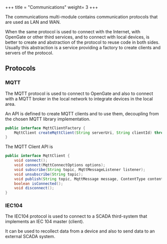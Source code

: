 +++
title = "Communications"
weight= 3
+++

The communications multi-module contains communication protocols that are used as LAN and WAN.

When the same protocol is used to connect with the Internet, with OpenGate or other third services, and to connect with local devices, is better to create and abstraction of the protocol to reuse code in both sides. Usually this abstraction is a service providing a factory to create clients and servers of the protocol.

## Protocols

### MQTT

The MQTT protocol is used to connect to OpenGate and also to connect with a MQTT broker in the local network to integrate devices in the local area.

An API is defined to create MQTT clients and to use them, decoupling from the chosen MQTT library implementation.

```java
public interface MqttClientFactory {
    MqttClient createMqttClient(String serverUri, String clientId) throws MqttException;
}
```

The MQTT Client API is

```java
public interface MqttClient {
    void connect();
    void connect(MqttConnectOptions options);
    void subscribe(String topic, MqttMessageListener listener);
    void unsubscribe(String topic);
    void publish(String topic, MqttMessage message, ContentType contentType);
    boolean isConnected();
    void disconnect();
}
```

### IEC104

The IEC104 protocol is used to connect to a SCADA third-system that implements an IEC 104 master (client).

It can be used to recollect data from a device and also to send data to an external SCADA system.
